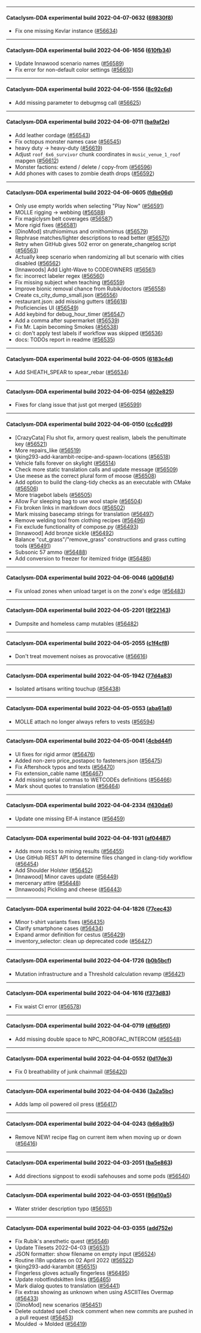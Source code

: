 
---

#### Cataclysm-DDA experimental build 2022-04-07-0632 ([69830f8](https://github.com/CleverRaven/Cataclysm-DDA/releases/tag/cdda-experimental-2022-04-07-0632))

* Fix one missing Kevlar instance ([#56634](https://github.com/CleverRaven/Cataclysm-DDA/pull/56634))

---

#### Cataclysm-DDA experimental build 2022-04-06-1656 ([610fb34](https://github.com/CleverRaven/Cataclysm-DDA/releases/tag/cdda-experimental-2022-04-06-1656))

* Update Innawood scenario names ([#56589](https://github.com/CleverRaven/Cataclysm-DDA/pull/56589))
* Fix error for non-default color settings ([#56610](https://github.com/CleverRaven/Cataclysm-DDA/pull/56610))

---

#### Cataclysm-DDA experimental build 2022-04-06-1556 ([8c92c6d](https://github.com/CleverRaven/Cataclysm-DDA/releases/tag/cdda-experimental-2022-04-06-1556))

* Add missing parameter to debugmsg call ([#56625](https://github.com/CleverRaven/Cataclysm-DDA/pull/56625))

---

#### Cataclysm-DDA experimental build 2022-04-06-0711 ([ba9af2e](https://github.com/CleverRaven/Cataclysm-DDA/releases/tag/cdda-experimental-2022-04-06-0711))

* Add leather cordage ([#56543](https://github.com/CleverRaven/Cataclysm-DDA/pull/56543))
* Fix octopus monster names case ([#56545](https://github.com/CleverRaven/Cataclysm-DDA/pull/56545))
* heavy duty → heavy-duty ([#56619](https://github.com/CleverRaven/Cataclysm-DDA/pull/56619))
* Adjust `roof_6x6_survivor` chunk coordinates in `music_venue_1_roof` mapgen ([#56612](https://github.com/CleverRaven/Cataclysm-DDA/pull/56612))
* Monster factions: extend / delete / copy-from ([#56596](https://github.com/CleverRaven/Cataclysm-DDA/pull/56596))
* Add phones with cases to zombie death drops ([#56592](https://github.com/CleverRaven/Cataclysm-DDA/pull/56592))

---

#### Cataclysm-DDA experimental build 2022-04-06-0605 ([fdbe06d](https://github.com/CleverRaven/Cataclysm-DDA/releases/tag/cdda-experimental-2022-04-06-0605))

* Only use empty worlds when selecting "Play Now" ([#56591](https://github.com/CleverRaven/Cataclysm-DDA/pull/56591))
* MOLLE rigging → webbing ([#56588](https://github.com/CleverRaven/Cataclysm-DDA/pull/56588))
* Fix magiclysm belt coverages ([#56587](https://github.com/CleverRaven/Cataclysm-DDA/pull/56587))
* More rigid fixes ([#56581](https://github.com/CleverRaven/Cataclysm-DDA/pull/56581))
* [DinoMod] struthiomimus and ornithomimus ([#56579](https://github.com/CleverRaven/Cataclysm-DDA/pull/56579))
* Rephrase matches/lighter descriptions to read better ([#56570](https://github.com/CleverRaven/Cataclysm-DDA/pull/56570))
* Retry when GitHub gives 502 error on generate_changelog script ([#56563](https://github.com/CleverRaven/Cataclysm-DDA/pull/56563))
* Actually keep scenario when randomizing all but scenario with cities disabled ([#56562](https://github.com/CleverRaven/Cataclysm-DDA/pull/56562))
* [Innawoods] Add Light-Wave to CODEOWNERS ([#56561](https://github.com/CleverRaven/Cataclysm-DDA/pull/56561))
* fix: incorrect labeler regex ([#56560](https://github.com/CleverRaven/Cataclysm-DDA/pull/56560))
* Fix missing subject when teaching ([#56559](https://github.com/CleverRaven/Cataclysm-DDA/pull/56559))
* Improve bionic removal chance from Rubik/doctors ([#56558](https://github.com/CleverRaven/Cataclysm-DDA/pull/56558))
* Create cs_city_dump_small.json ([#56556](https://github.com/CleverRaven/Cataclysm-DDA/pull/56556))
* restaurant.json: add missing gutters ([#56618](https://github.com/CleverRaven/Cataclysm-DDA/pull/56618))
* Proficiencies UI ([#56549](https://github.com/CleverRaven/Cataclysm-DDA/pull/56549))
* Add keybind for debug_hour_timer ([#56547](https://github.com/CleverRaven/Cataclysm-DDA/pull/56547))
* Add a comma after supermarket ([#56539](https://github.com/CleverRaven/Cataclysm-DDA/pull/56539))
* Fix Mr. Lapin becoming Smokes ([#56538](https://github.com/CleverRaven/Cataclysm-DDA/pull/56538))
* ci: don't apply test labels if workflow was skipped ([#56536](https://github.com/CleverRaven/Cataclysm-DDA/pull/56536))
* docs: TODOs report in readme ([#56535](https://github.com/CleverRaven/Cataclysm-DDA/pull/56535))

---

#### Cataclysm-DDA experimental build 2022-04-06-0505 ([6183c4d](https://github.com/CleverRaven/Cataclysm-DDA/releases/tag/cdda-experimental-2022-04-06-0505))

* Add SHEATH_SPEAR to spear_rebar ([#56534](https://github.com/CleverRaven/Cataclysm-DDA/pull/56534))

---

#### Cataclysm-DDA experimental build 2022-04-06-0254 ([d02e825](https://github.com/CleverRaven/Cataclysm-DDA/releases/tag/cdda-experimental-2022-04-06-0254))

* Fixes for clang issue that just got merged ([#56599](https://github.com/CleverRaven/Cataclysm-DDA/pull/56599))

---

#### Cataclysm-DDA experimental build 2022-04-06-0150 ([cc4cd99](https://github.com/CleverRaven/Cataclysm-DDA/releases/tag/cdda-experimental-2022-04-06-0150))

* [CrazyCata] Flu shot fix, armory quest realism, labels the penultimate key ([#56521](https://github.com/CleverRaven/Cataclysm-DDA/pull/56521))
* More repairs_like ([#56519](https://github.com/CleverRaven/Cataclysm-DDA/pull/56519))
* tjking293-add-karambit-recipe-and-spawn-locations ([#56518](https://github.com/CleverRaven/Cataclysm-DDA/pull/56518))
* Vehicle falls forever on skylight ([#56514](https://github.com/CleverRaven/Cataclysm-DDA/pull/56514))
* Check more static translation calls and update message ([#56509](https://github.com/CleverRaven/Cataclysm-DDA/pull/56509))
* Use meese as the correct plural form of moose ([#56508](https://github.com/CleverRaven/Cataclysm-DDA/pull/56508))
* Add option to build the clang-tidy checks as an executable with CMake ([#56506](https://github.com/CleverRaven/Cataclysm-DDA/pull/56506))
* More triagebot labels ([#56505](https://github.com/CleverRaven/Cataclysm-DDA/pull/56505))
* Allow Fur sleeping bag to use wool staple ([#56504](https://github.com/CleverRaven/Cataclysm-DDA/pull/56504))
* Fix broken links in markdown docs ([#56502](https://github.com/CleverRaven/Cataclysm-DDA/pull/56502))
* Mark missing basecamp strings for translation ([#56497](https://github.com/CleverRaven/Cataclysm-DDA/pull/56497))
* Remove welding tool from clothing recipes ([#56496](https://github.com/CleverRaven/Cataclysm-DDA/pull/56496))
* Fix exclude functionality of compose.py ([#56493](https://github.com/CleverRaven/Cataclysm-DDA/pull/56493))
* [Innawood] Add bronze sickle ([#56492](https://github.com/CleverRaven/Cataclysm-DDA/pull/56492))
* Balance "cut_grass"/"remove_grass" constructions and grass cutting tools ([#56491](https://github.com/CleverRaven/Cataclysm-DDA/pull/56491))
* Subsonic 57 ammo ([#56488](https://github.com/CleverRaven/Cataclysm-DDA/pull/56488))
* Add conversion to freezer for itemized fridge ([#56486](https://github.com/CleverRaven/Cataclysm-DDA/pull/56486))

---

#### Cataclysm-DDA experimental build 2022-04-06-0046 ([a006d14](https://github.com/CleverRaven/Cataclysm-DDA/releases/tag/cdda-experimental-2022-04-06-0046))

* Fix unload zones when unload target is on the zone's edge ([#56483](https://github.com/CleverRaven/Cataclysm-DDA/pull/56483))

---

#### Cataclysm-DDA experimental build 2022-04-05-2201 ([9f22143](https://github.com/CleverRaven/Cataclysm-DDA/releases/tag/cdda-experimental-2022-04-05-2201))

* Dumpsite and homeless camp mutables ([#56482](https://github.com/CleverRaven/Cataclysm-DDA/pull/56482))

---

#### Cataclysm-DDA experimental build 2022-04-05-2055 ([c1f4cf8](https://github.com/CleverRaven/Cataclysm-DDA/releases/tag/cdda-experimental-2022-04-05-2055))

* Don't treat movement noises as provocative ([#56616](https://github.com/CleverRaven/Cataclysm-DDA/pull/56616))

---

#### Cataclysm-DDA experimental build 2022-04-05-1942 ([77d4a83](https://github.com/CleverRaven/Cataclysm-DDA/releases/tag/cdda-experimental-2022-04-05-1942))

* Isolated artisans writing touchup ([#56438](https://github.com/CleverRaven/Cataclysm-DDA/pull/56438))

---

#### Cataclysm-DDA experimental build 2022-04-05-0553 ([aba61a8](https://github.com/CleverRaven/Cataclysm-DDA/releases/tag/cdda-experimental-2022-04-05-0553))

* MOLLE attach no longer always refers to vests ([#56594](https://github.com/CleverRaven/Cataclysm-DDA/pull/56594))

---

#### Cataclysm-DDA experimental build 2022-04-05-0041 ([4cbd44f](https://github.com/CleverRaven/Cataclysm-DDA/releases/tag/cdda-experimental-2022-04-05-0041))

* UI fixes for rigid armor ([#56476](https://github.com/CleverRaven/Cataclysm-DDA/pull/56476))
* Added non-zero price_postapoc to fasteners.json ([#56475](https://github.com/CleverRaven/Cataclysm-DDA/pull/56475))
* Fix Aftershock typos and texts ([#56470](https://github.com/CleverRaven/Cataclysm-DDA/pull/56470))
* Fix extension_cable name ([#56467](https://github.com/CleverRaven/Cataclysm-DDA/pull/56467))
* Add missing serial commas to WETCODEs definitions ([#56466](https://github.com/CleverRaven/Cataclysm-DDA/pull/56466))
* Mark shout quotes to translation ([#56464](https://github.com/CleverRaven/Cataclysm-DDA/pull/56464))

---

#### Cataclysm-DDA experimental build 2022-04-04-2334 ([f430da6](https://github.com/CleverRaven/Cataclysm-DDA/releases/tag/cdda-experimental-2022-04-04-2334))

* Update one missing Elf-A instance ([#56459](https://github.com/CleverRaven/Cataclysm-DDA/pull/56459))

---

#### Cataclysm-DDA experimental build 2022-04-04-1931 ([af04487](https://github.com/CleverRaven/Cataclysm-DDA/releases/tag/cdda-experimental-2022-04-04-1931))

* Adds more rocks to mining results ([#56455](https://github.com/CleverRaven/Cataclysm-DDA/pull/56455))
* Use GitHub REST API to determine files changed in clang-tidy workflow ([#56454](https://github.com/CleverRaven/Cataclysm-DDA/pull/56454))
* Add Shoulder Holster ([#56452](https://github.com/CleverRaven/Cataclysm-DDA/pull/56452))
* [Innawood] Minor caves update ([#56449](https://github.com/CleverRaven/Cataclysm-DDA/pull/56449))
* mercenary attire ([#56448](https://github.com/CleverRaven/Cataclysm-DDA/pull/56448))
* [Innawoods] Pickling and cheese ([#56443](https://github.com/CleverRaven/Cataclysm-DDA/pull/56443))

---

#### Cataclysm-DDA experimental build 2022-04-04-1826 ([77cec43](https://github.com/CleverRaven/Cataclysm-DDA/releases/tag/cdda-experimental-2022-04-04-1826))

* Minor t-shirt variants fixes ([#56435](https://github.com/CleverRaven/Cataclysm-DDA/pull/56435))
* Clarify smartphone cases ([#56434](https://github.com/CleverRaven/Cataclysm-DDA/pull/56434))
* Expand armor definition for cestus ([#56429](https://github.com/CleverRaven/Cataclysm-DDA/pull/56429))
* inventory_selector: clean up deprecated code ([#56427](https://github.com/CleverRaven/Cataclysm-DDA/pull/56427))

---

#### Cataclysm-DDA experimental build 2022-04-04-1726 ([b0b5bcf](https://github.com/CleverRaven/Cataclysm-DDA/releases/tag/cdda-experimental-2022-04-04-1726))

* Mutation infrastructure and a Threshold calculation revamp ([#56421](https://github.com/CleverRaven/Cataclysm-DDA/pull/56421))

---

#### Cataclysm-DDA experimental build 2022-04-04-1616 ([f373d83](https://github.com/CleverRaven/Cataclysm-DDA/releases/tag/cdda-experimental-2022-04-04-1616))

* Fix waist CI error ([#56578](https://github.com/CleverRaven/Cataclysm-DDA/pull/56578))

---

#### Cataclysm-DDA experimental build 2022-04-04-0719 ([df6d5f0](https://github.com/CleverRaven/Cataclysm-DDA/releases/tag/cdda-experimental-2022-04-04-0719))

* Add missing double space to NPC_ROBOFAC_INTERCOM ([#56548](https://github.com/CleverRaven/Cataclysm-DDA/pull/56548))

---

#### Cataclysm-DDA experimental build 2022-04-04-0552 ([0d17de3](https://github.com/CleverRaven/Cataclysm-DDA/releases/tag/cdda-experimental-2022-04-04-0552))

* Fix 0 breathability of junk chainmail ([#56420](https://github.com/CleverRaven/Cataclysm-DDA/pull/56420))

---

#### Cataclysm-DDA experimental build 2022-04-04-0436 ([3a2a5bc](https://github.com/CleverRaven/Cataclysm-DDA/releases/tag/cdda-experimental-2022-04-04-0436))

* Adds lamp oil powered oil press ([#56417](https://github.com/CleverRaven/Cataclysm-DDA/pull/56417))

---

#### Cataclysm-DDA experimental build 2022-04-04-0243 ([b66a9b5](https://github.com/CleverRaven/Cataclysm-DDA/releases/tag/cdda-experimental-2022-04-04-0243))

* Remove NEW! recipe flag on current item when moving up or down ([#56416](https://github.com/CleverRaven/Cataclysm-DDA/pull/56416))

---

#### Cataclysm-DDA experimental build 2022-04-03-2051 ([ba5e863](https://github.com/CleverRaven/Cataclysm-DDA/releases/tag/cdda-experimental-2022-04-03-2051))

* Add directions signpost to exodii safehouses and some pods ([#56540](https://github.com/CleverRaven/Cataclysm-DDA/pull/56540))

---

#### Cataclysm-DDA experimental build 2022-04-03-0551 ([96d10a5](https://github.com/CleverRaven/Cataclysm-DDA/releases/tag/cdda-experimental-2022-04-03-0551))

* Water strider description typo ([#56551](https://github.com/CleverRaven/Cataclysm-DDA/pull/56551))

---

#### Cataclysm-DDA experimental build 2022-04-03-0355 ([add752e](https://github.com/CleverRaven/Cataclysm-DDA/releases/tag/cdda-experimental-2022-04-03-0355))

* Fix Rubik's anesthetic quest ([#56546](https://github.com/CleverRaven/Cataclysm-DDA/pull/56546))
* Update Tilesets 2022-04-03 ([#56531](https://github.com/CleverRaven/Cataclysm-DDA/pull/56531))
* JSON formatter: show filename on empty input ([#56524](https://github.com/CleverRaven/Cataclysm-DDA/pull/56524))
* Routine i18n updates on 02 April 2022 ([#56522](https://github.com/CleverRaven/Cataclysm-DDA/pull/56522))
* tjking293-add-karambit ([#56515](https://github.com/CleverRaven/Cataclysm-DDA/pull/56515))
* Fingerless gloves actually fingerless ([#56495](https://github.com/CleverRaven/Cataclysm-DDA/pull/56495))
* Update robotfindskitten links ([#56465](https://github.com/CleverRaven/Cataclysm-DDA/pull/56465))
* Mark dialog quotes to translation ([#56441](https://github.com/CleverRaven/Cataclysm-DDA/pull/56441))
* Fix extras showing as unknown when using ASCIITiles Overmap ([#56433](https://github.com/CleverRaven/Cataclysm-DDA/pull/56433))
* [DinoMod] new scenarios ([#56451](https://github.com/CleverRaven/Cataclysm-DDA/pull/56451))
* Delete outdated spell check comment when new commits are pushed in a pull request ([#56453](https://github.com/CleverRaven/Cataclysm-DDA/pull/56453))
* Moulded -> Molded ([#56419](https://github.com/CleverRaven/Cataclysm-DDA/pull/56419))

